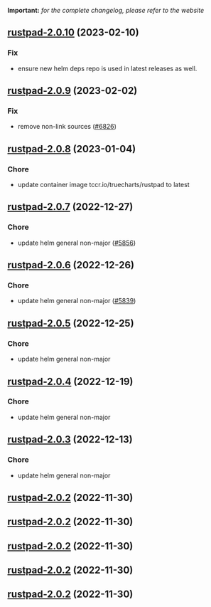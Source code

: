 **Important:**
*for the complete changelog, please refer to the website*




## [rustpad-2.0.10](https://github.com/succelle/charts/compare/rustpad-2.0.9...rustpad-2.0.10) (2023-02-10)

### Fix

- ensure new helm deps repo is used in latest releases as well.
  
  


## [rustpad-2.0.9](https://github.com/succelle/charts/compare/rustpad-2.0.8...rustpad-2.0.9) (2023-02-02)

### Fix

- remove non-link sources ([#6826](https://github.com/succelle/charts/issues/6826))
  
  


## [rustpad-2.0.8](https://github.com/succelle/charts/compare/rustpad-2.0.7...rustpad-2.0.8) (2023-01-04)

### Chore

- update container image tccr.io/truecharts/rustpad to latest
  
  


## [rustpad-2.0.7](https://github.com/succelle/charts/compare/rustpad-2.0.6...rustpad-2.0.7) (2022-12-27)

### Chore

- update helm general non-major ([#5856](https://github.com/succelle/charts/issues/5856))
  
  


## [rustpad-2.0.6](https://github.com/succelle/charts/compare/rustpad-2.0.5...rustpad-2.0.6) (2022-12-26)

### Chore

- update helm general non-major ([#5839](https://github.com/succelle/charts/issues/5839))
  
  


## [rustpad-2.0.5](https://github.com/succelle/charts/compare/rustpad-2.0.4...rustpad-2.0.5) (2022-12-25)

### Chore

- update helm general non-major
  
  


## [rustpad-2.0.4](https://github.com/succelle/charts/compare/rustpad-2.0.3...rustpad-2.0.4) (2022-12-19)

### Chore

- update helm general non-major
  
  


## [rustpad-2.0.3](https://github.com/succelle/charts/compare/rustpad-2.0.2...rustpad-2.0.3) (2022-12-13)

### Chore

- update helm general non-major
  
  


## [rustpad-2.0.2](https://github.com/succelle/charts/compare/rustpad-2.0.1...rustpad-2.0.2) (2022-11-30)




## [rustpad-2.0.2](https://github.com/succelle/charts/compare/rustpad-2.0.1...rustpad-2.0.2) (2022-11-30)




## [rustpad-2.0.2](https://github.com/succelle/charts/compare/rustpad-2.0.1...rustpad-2.0.2) (2022-11-30)




## [rustpad-2.0.2](https://github.com/succelle/charts/compare/rustpad-2.0.1...rustpad-2.0.2) (2022-11-30)




## [rustpad-2.0.2](https://github.com/succelle/charts/compare/rustpad-2.0.1...rustpad-2.0.2) (2022-11-30)
